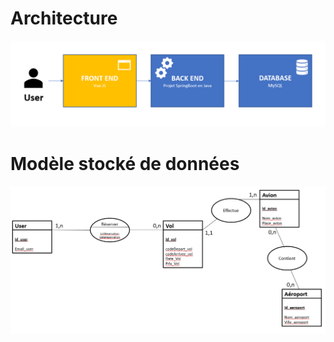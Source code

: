 # Architecture
![github-small](https://github.com/RudyLo/tp-architecture-1/blob/IA-La_Cite/IA-La_Cite/projet/architecture.PNG?raw=true)

# Modèle stocké de données 

![github-small](https://github.com/RudyLo/tp-architecture-1/blob/IA-La_Cite/IA-La_Cite/projet/mcd.PNG?raw=true)
